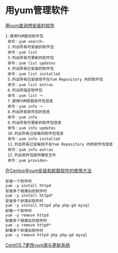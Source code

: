 # 用yum管理软件
[用yum查询想安装的软件](http://blog.csdn.net/phpfengzikai/article/details/7085592)

	1.使用YUM查找软件包
	 命令：yum search~
	 2.列出所有可安装的软件包
	 命令：yum list
	 3.列出所有可更新的软件包
	 命令：yum list updates
	 4.列出所有已安装的软件包
	 命令：yum list installed
	 5.列出所有已安装但不在Yum Repository 內的软件包
	 命令：yum list extras
	 6.列出所指定软件包
	 命令：yum list ～
	 7.使用YUM获取软件包信息
	 命令：yum info ～
	 8.列出所有软件包的信息
	 命令：yum info
	 9.列出所有可更新的软件包信息
	 命令：yum info updates
	 10.列出所有已安裝的软件包信息
	 命令：yum info installed
	 11.列出所有已安裝但不在Yum Repository 內的软件包信息
	 命令：yum info extras
	 12.列出软件包提供哪些文件
	 命令：yum provides~
	 
	 
[在Centos中yum安装和卸载软件的使用方法](http://blog.51cto.com/gzmaster/72278)

	安装一个软件时
	yum -y install httpd
	安装多个相类似的软件时
	yum -y install httpd*
	安装多个非类似软件时
	yum -y install httpd php php-gd mysql
	卸载一个软件时
	yum -y remove httpd
	卸载多个相类似的软件时
	yum -y remove httpd*
	卸载多个非类似软件时
	yum -y remove httpd php php-gd mysql	 
	
[CentOS 7更改yum源与更新系统](https://www.cnblogs.com/taomylife/p/7851744.html)
	